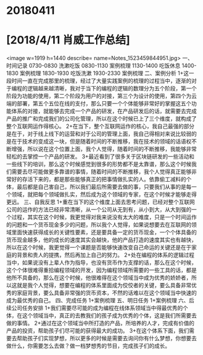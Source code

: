 # 20180411

# [2018/4/11 肖威工作总结]
<image w=1919 h=1440 describe= name=Notes_1523459844951.jpg>
一、时间记录
0730-0830 洗漱吃饭
0830-1130 案例梳理
1130-1400 吃饭休息
1400-1830 案例梳理
1830-1930 吃饭洗漱
1930-2330 案例梳理
二、案例分析
1+这一段时间一直在完成那里的梳理，经过了大量实践案例的梳理的过程当中，逐渐的对于编程的逻辑越来越清晰，我对于当下的编程的逻辑的数理分为五个阶段，第一个阶段为功能的使用，第二个阶段为用户的对接，第三个为设计的使用，第四个为云端的部署，第五个五位在线的支付，那么只要一个个体能够非常好的掌握这五个功能体系的对接，就能够去完成一个产品的研发，在产品研发后的话，就需要去完成产品的推广和完成我们的公司化管理，所以在这个时候已上了三个维度，就构成了整个互联网运作得核心。
2+在当下，整个互联网运作的核心，我自己最强的部分是在于，对于线上线下的运营和对于公司的管理上面，我自己得相对来说比较弱的是在于技术的变成这一块，但是随着时间的不断推移，我在技术的领域的话语权不断增强，所以说在这个位置上面，我个人觉得，随着时间的不断推移，我能够非常轻松的去掌控一个产品的研发。
3+最近看到了很多关于区块链研发的一些活动和一些线下的培训，那么这个时候感觉到很多的形势都不是太靠谱，那么这个时候我们需要去尽可能做更多靠谱的事情，随着时间的不断推移，我个人觉得真正能够非常好的存活下来的，都是那些能够真正的把事情做扎实的人。依靠偷工减料的个体，最后都是自己害自己，所以我们最后所需要去做的事，只要我们从事的是每一个领域，就把每个领域做扎实，然后成为这个领域的专家，在这个时候才能够走得更远。
三、自我反思
1+重在当下的这个维度上面去思考问题，已经对整个互联网公司的运作的方法已经非常清晰，从一个公司从无到有，从小到大，从大到强的一个过程，其实在这个时候，我更觉得对我来说没有太大的难度，只是一个时间运作的问题和一个货币现金多少的问题，所以我个人觉得，如果说想要去在互联网的领域里面快速获得成长的关键性要素，还是要具备一定的货币现金，一个个体具备的货币现金越多，他的成长的速度其实会越快，他的产品打造的速度其实也有越快，所以在这个时候，我更觉得一个课题是否能够快速改变自己命运的关键还是在于家庭的背景和贵人的提携，然后再加上自己的努力。
2+处在编程的体系的逻辑过程当中，如果说没有上辈人作为指导，也没有货币作为支撑的话，那么在这个时候，这个个体很难得重拾编程领域的开发，因为编程领域所需要的一些工具的话，都是他所不具备的，那么在这个时候，他很难得在这个领域当中成为优秀的娇娇者，所以这就是我个人觉得，想要在编程的体系里面成为佼佼者的关键，要么具备非常优秀的家庭背景，要么具备非常强的货币资本，不然的话难以在这个领域当中快速的成为最优秀的自己。
四、完成任务
1+案例梳理
五、明日任务
1+案例梳理
六、后续公司任务安排
1+我们需要尽可能的成为编程在线体系领域当中得最优秀的个体，在这个领域当中，真正的去教我们的孩子成为优秀的个体，这是我们所需要去做的事情。
2+通过在这个领域当中所打造的产品，所培养的人才，完成有价值的产品的投资，帮助孩子们尽可能的获得最大的成功。
3+在这个体系下面，我们需要去帮助孩子们实现梦想，所以更多的时候是需要去询问你有什么梦想，你想要去做什么，你需要怎么去做？做一档梦想秀的节目，完成孩子们的成长。

